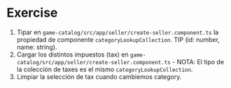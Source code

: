 # Exercise

1. Tipar en `game-catalog/src/app/seller/create-seller.component.ts` la propiedad de componente `categoryLookupCollection`. TIP (id: number, name: string).
2. Cargar los distintos impuestos (tax) en `game-catalog/src/app/seller/create-seller.component.ts` - NOTA: El tipo de la colección de taxes es el mismo `categoryLookupCollection`. 
3. Limpiar la selección de tax cuando cambiemos category.
